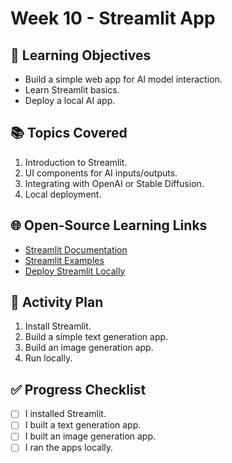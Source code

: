 
# Week 10 - Streamlit App

## 🎯 Learning Objectives
- Build a simple web app for AI model interaction.
- Learn Streamlit basics.
- Deploy a local AI app.

## 📚 Topics Covered
1. Introduction to Streamlit.
2. UI components for AI inputs/outputs.
3. Integrating with OpenAI or Stable Diffusion.
4. Local deployment.

## 🌐 Open-Source Learning Links
- [Streamlit Documentation](https://docs.streamlit.io/)
- [Streamlit Examples](https://streamlit.io/gallery)
- [Deploy Streamlit Locally](https://docs.streamlit.io/library/get-started/installation)

## 📝 Activity Plan
1. Install Streamlit.
2. Build a simple text generation app.
3. Build an image generation app.
4. Run locally.

## ✅ Progress Checklist
- [ ] I installed Streamlit.
- [ ] I built a text generation app.
- [ ] I built an image generation app.
- [ ] I ran the apps locally.
